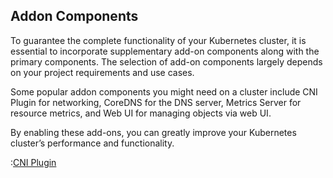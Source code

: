 ## Addon Components

To guarantee the complete functionality of your Kubernetes cluster, it is essential to incorporate supplementary add-on components along with the primary components. The selection of add-on components largely depends on your project requirements and use cases.

Some popular addon components you might need on a cluster include CNI Plugin for networking, CoreDNS for the DNS server, Metrics Server for resource metrics, and Web UI for managing objects via web UI.

By enabling these add-ons, you can greatly improve your Kubernetes cluster’s performance and functionality.

:[CNI Plugin](./03-Addon-Components/CNI-Plugin.md)